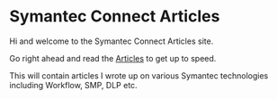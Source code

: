 # Symantec Connect Articles

Hi and welcome to the Symantec Connect Articles site.

Go right ahead and read the [Articles](articles/intro.md) to get up to speed.

This will contain articles I wrote up on various Symantec technologies including Workflow, SMP, DLP etc.
